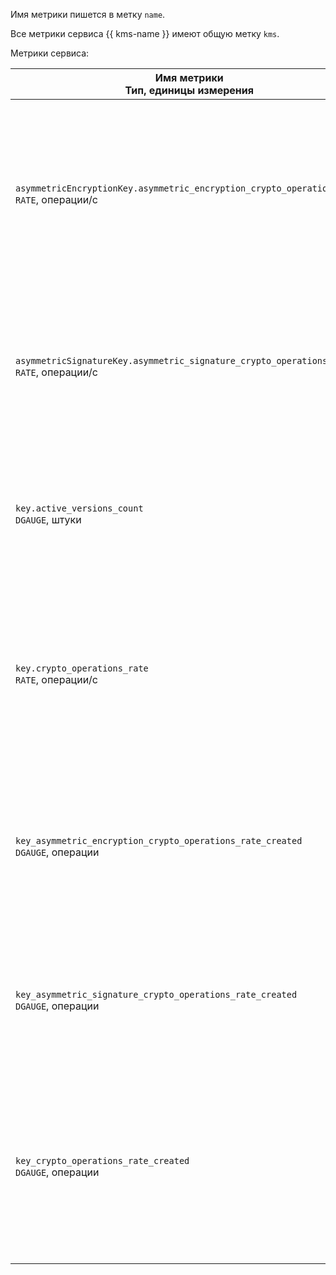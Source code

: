 Имя метрики пишется в метку `name`.

Все метрики сервиса {{ kms-name }} имеют общую метку `kms`.

Метрики сервиса:

| Имя метрики<br>Тип, единицы измерения | Описание |
| --- | --- |
| `asymmetricEncryptionKey.asymmetric_encryption_crypto_operations_rate`<br>`RATE`, операции/с | Скорость выполнения криптографических операций шифрования с использованием асимметричных ключей шифрования. Специальная метка `key` — идентификатор асимметричной [ключевой пары шифрования](../../../kms/concepts/asymmetric-encryption-key.md). |
| `asymmetricSignatureKey.asymmetric_signature_crypto_operations_rate`<br>`RATE`, операции/с | Скорость выполнения криптографических операций с электронной подписью. Специальная метка `key` — идентификатор асимметричной [ключевой пары подписи](../../../kms/concepts/asymmetric-signature-key.md). |
| `key.active_versions_count`<br>`DGAUGE`, штуки | Количество активных версий симметричного ключа шифрования. Специальная метка `key` — идентификатор [симметричного ключа](../../../kms/concepts/key.md) шифрования. |
| `key.crypto_operations_rate`<br>`RATE`, операции/с | Скорость выполнения криптографических операций с использованием симметричных ключей шифрования. Специальная метка `key` — идентификатор [симметричного ключа](../../../kms/concepts/key.md) шифрования. |
| `key_asymmetric_encryption_crypto_operations_rate_created`<br>`DGAUGE`, операции | Количество криптографических операций с использованием асимметричных ключей шифрования. Специальная метка `key` — идентификатор асимметричной [ключевой пары шифрования](../../../kms/concepts/asymmetric-encryption-key.md). |
| `key_asymmetric_signature_crypto_operations_rate_created`<br>`DGAUGE`, операции | Количество криптографических операций с электронной подписью. Специальная метка `key` — идентификатор асимметричной [ключевой пары подписи](../../../kms/concepts/asymmetric-signature-key.md). |
| `key_crypto_operations_rate_created`<br>`DGAUGE`, операции | Количество всех криптографических операций с использованием симметричных ключей, асимметричных ключевых пар шифрования и электронных подписей. Специальная метка `key` — идентификатор ключа. |